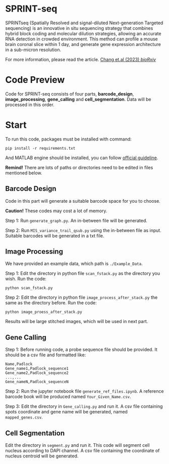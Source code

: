 # SPRINT-seq

SPRINTseq (Spatially Resolved and signal-diluted Next-generation Targeted sequencing) is an innovative in situ sequencing strategy that combines hybrid block coding and molecular dilution strategies, allowing an accurate RNA detection in crowded environment. This method can profile a mouse brain coronal slice within 1 day, and generate gene expression architecture in a sub-micron resolution.

For more information, please read the article.  [Chang et.al (2023) *bioRxiv*](https://doi.org/10.1101/2022.11.16.516714)

# Code Preview

Code for SPRINT-seq consists of four parts, **barcode_design**, **image_processing**, **gene_calling** and **cell_segmentation**. Data will be processed in this order.

# Start

To run this code, packages must be installed with command:

```shell
pip install -r requirements.txt
```

And MATLAB engine should be installed, you can follow [official guideline](https://www.mathworks.com/help/matlab/matlab_external/install-the-matlab-engine-for-python.html).  

**Remind!** There are lots of paths or directories need to be edited in files mentioned below.

## Barcode Design

Code in this part will generate a suitable barcode space for you to choose. 

**Caution!** These codes may cost a lot of memory.

Step 1: Run `generate_graph.py`.  An in-between file will be generated.

Step 2: Run `MIS_variance_trail_qsub.py` using the in-between file as input. Suitable barcodes will be generated in a txt file.

## Image Processing

We have provided an example data, which path is `./Example_Data`.  

Step 1: Edit the directory in python file `scan_fstack.py` as the directory you wish. Run the code: 

```shell
python scan_fstack.py
```

Step 2: Edit the directory in python file `image_process_after_stack.py` the same as the directory before. Run the code: 

```shell
python image_proess_after_stack.py
```

Results will be large stitched images, which will be used in next part.

## Gene Calling

Step 1:  Before running code, a probe sequence file should be provided. It should be a csv file and formatted like:

```csv
Name,Padlock
Gene_name1,Padlock_sequence1
Gene_name2,Padlock_sequence2
...,...
Gene_nameN,Padlock_sequenceN
```

Step 2: Run the jupyter notebook file `generate_ref_files.ipynb`. A reference barcode book will be produced named `Your_Given_Name.csv`.

Step 3: Edit the directory in `Gene_calling.py` and run it. A csv file containing spots coordinate and gene name will be generated, named `mapped_genes.csv`.

## Cell Segmentation

Edit the directory in `segment.py` and run it. This code will segment cell nucleus according to DAPI channel. A csv file containing the coordinate of nucleus centroid will be generated.

